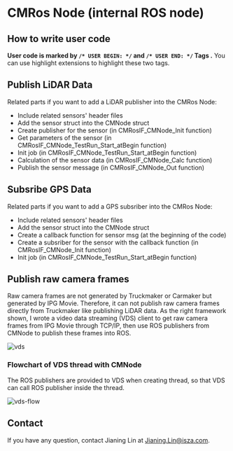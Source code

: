 # CMRos Node (internal ROS node)

## How to write user code
**User code is marked by `/* USER BEGIN: */` and `/* USER END: */` Tags .** You can use highlight extensions to highlight these two tags.

## Publish LiDAR Data
Related parts if you want to add a LiDAR publisher into the CMRos Node:
- Include related sensors' header files
- Add the sensor struct into the CMNode struct
- Create publisher for the sensor (in CMRosIF_CMNode_Init function)
- Get parameters of the sensor (in CMRosIF_CMNode_TestRun_Start_atBegin function)
- Init job (in CMRosIF_CMNode_TestRun_Start_atBegin function)
- Calculation of the sensor data (in CMRosIF_CMNode_Calc function)
- Publish the sensor message (in CMRosIF_CMNode_Out function)

## Subsribe GPS Data
Related parts if you want to add a GPS subsriber into the CMRos Node:
- Include related sensors' header files
- Add the sensor struct into the CMNode struct
- Create a callback function for sensor msg (at the beginning of the code)
- Create a subsriber for the sensor with the callback function (in CMRosIF_CMNode_Init function)
- Init job (in CMRosIF_CMNode_TestRun_Start_atBegin function)

## Publish raw camera frames
Raw camera frames are not generated by Truckmaker or Carmaker but generated by IPG Movie. Therefore, it can not publish raw camera frames directly from Truckmaker like publishing LiDAR data.
As the right framework shown, I wrote a video data streaming (VDS) client to get raw camera frames from IPG Movie through TCP/IP, then use ROS publishers from CMNode to publish these frames into ROS.

![vds](../../images/vds.png)

### Flowchart of VDS thread with CMNode
The ROS publishers are provided to VDS when creating thread, so that VDS can call ROS publisher inside the thread.

![vds-flow](../../images/vds-client.png)

## Contact
If you have any question, contact Jianing Lin at Jianing.Lin@isza.com.


